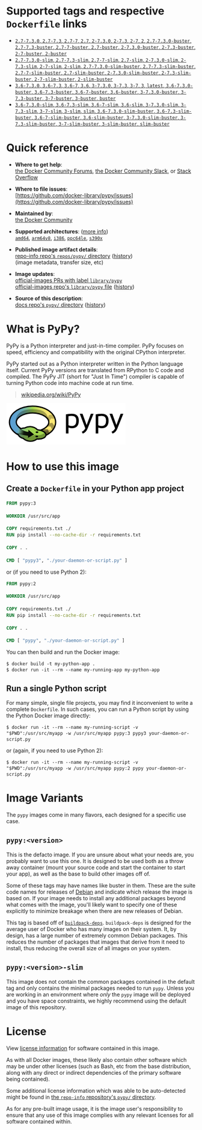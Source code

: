 <!--

********************************************************************************

WARNING:

    DO NOT EDIT "pypy/README.md"

    IT IS AUTO-GENERATED

    (from the other files in "pypy/" combined with a set of templates)

********************************************************************************

-->

# Supported tags and respective `Dockerfile` links

-	[`2.7-7.3.0`, `2.7-7.3`, `2.7-7`, `2.7`, `2-7.3.0`, `2-7.3`, `2-7`, `2`, `2.7-7.3.0-buster`, `2.7-7.3-buster`, `2.7-7-buster`, `2.7-buster`, `2-7.3.0-buster`, `2-7.3-buster`, `2-7-buster`, `2-buster`](https://github.com/docker-library/pypy/blob/30385f19542aa8bdcca7fb2f7a9a18786e9e8f17/2.7/Dockerfile)
-	[`2.7-7.3.0-slim`, `2.7-7.3-slim`, `2.7-7-slim`, `2.7-slim`, `2-7.3.0-slim`, `2-7.3-slim`, `2-7-slim`, `2-slim`, `2.7-7.3.0-slim-buster`, `2.7-7.3-slim-buster`, `2.7-7-slim-buster`, `2.7-slim-buster`, `2-7.3.0-slim-buster`, `2-7.3-slim-buster`, `2-7-slim-buster`, `2-slim-buster`](https://github.com/docker-library/pypy/blob/30385f19542aa8bdcca7fb2f7a9a18786e9e8f17/2.7/slim/Dockerfile)
-	[`3.6-7.3.0`, `3.6-7.3`, `3.6-7`, `3.6`, `3-7.3.0`, `3-7.3`, `3-7`, `3`, `latest`, `3.6-7.3.0-buster`, `3.6-7.3-buster`, `3.6-7-buster`, `3.6-buster`, `3-7.3.0-buster`, `3-7.3-buster`, `3-7-buster`, `3-buster`, `buster`](https://github.com/docker-library/pypy/blob/30385f19542aa8bdcca7fb2f7a9a18786e9e8f17/3.6/Dockerfile)
-	[`3.6-7.3.0-slim`, `3.6-7.3-slim`, `3.6-7-slim`, `3.6-slim`, `3-7.3.0-slim`, `3-7.3-slim`, `3-7-slim`, `3-slim`, `slim`, `3.6-7.3.0-slim-buster`, `3.6-7.3-slim-buster`, `3.6-7-slim-buster`, `3.6-slim-buster`, `3-7.3.0-slim-buster`, `3-7.3-slim-buster`, `3-7-slim-buster`, `3-slim-buster`, `slim-buster`](https://github.com/docker-library/pypy/blob/30385f19542aa8bdcca7fb2f7a9a18786e9e8f17/3.6/slim/Dockerfile)

# Quick reference

-	**Where to get help**:  
	[the Docker Community Forums](https://forums.docker.com/), [the Docker Community Slack](http://dockr.ly/slack), or [Stack Overflow](https://stackoverflow.com/search?tab=newest&q=docker)

-	**Where to file issues**:  
	[https://github.com/docker-library/pypy/issues](https://github.com/docker-library/pypy/issues)

-	**Maintained by**:  
	[the Docker Community](https://github.com/docker-library/pypy)

-	**Supported architectures**: ([more info](https://github.com/docker-library/official-images#architectures-other-than-amd64))  
	[`amd64`](https://hub.docker.com/r/amd64/pypy/), [`arm64v8`](https://hub.docker.com/r/arm64v8/pypy/), [`i386`](https://hub.docker.com/r/i386/pypy/), [`ppc64le`](https://hub.docker.com/r/ppc64le/pypy/), [`s390x`](https://hub.docker.com/r/s390x/pypy/)

-	**Published image artifact details**:  
	[repo-info repo's `repos/pypy/` directory](https://github.com/docker-library/repo-info/blob/master/repos/pypy) ([history](https://github.com/docker-library/repo-info/commits/master/repos/pypy))  
	(image metadata, transfer size, etc)

-	**Image updates**:  
	[official-images PRs with label `library/pypy`](https://github.com/docker-library/official-images/pulls?q=label%3Alibrary%2Fpypy)  
	[official-images repo's `library/pypy` file](https://github.com/docker-library/official-images/blob/master/library/pypy) ([history](https://github.com/docker-library/official-images/commits/master/library/pypy))

-	**Source of this description**:  
	[docs repo's `pypy/` directory](https://github.com/docker-library/docs/tree/master/pypy) ([history](https://github.com/docker-library/docs/commits/master/pypy))

# What is PyPy?

PyPy is a Python interpreter and just-in-time compiler. PyPy focuses on speed, efficiency and compatibility with the original CPython interpreter.

PyPy started out as a Python interpreter written in the Python language itself. Current PyPy versions are translated from RPython to C code and compiled. The PyPy JIT (short for "Just In Time") compiler is capable of turning Python code into machine code at run time.

> [wikipedia.org/wiki/PyPy](https://en.wikipedia.org/wiki/PyPy)

![logo](https://raw.githubusercontent.com/docker-library/docs/ff804ee81e3f94dab5cd207a0a0504e5e67606dd/pypy/logo.png)

# How to use this image

## Create a `Dockerfile` in your Python app project

```dockerfile
FROM pypy:3

WORKDIR /usr/src/app

COPY requirements.txt ./
RUN pip install --no-cache-dir -r requirements.txt

COPY . .

CMD [ "pypy3", "./your-daemon-or-script.py" ]
```

or (if you need to use Python 2):

```dockerfile
FROM pypy:2

WORKDIR /usr/src/app

COPY requirements.txt ./
RUN pip install --no-cache-dir -r requirements.txt

COPY . .

CMD [ "pypy", "./your-daemon-or-script.py" ]
```

You can then build and run the Docker image:

```console
$ docker build -t my-python-app .
$ docker run -it --rm --name my-running-app my-python-app
```

## Run a single Python script

For many simple, single file projects, you may find it inconvenient to write a complete `Dockerfile`. In such cases, you can run a Python script by using the Python Docker image directly:

```console
$ docker run -it --rm --name my-running-script -v "$PWD":/usr/src/myapp -w /usr/src/myapp pypy:3 pypy3 your-daemon-or-script.py
```

or (again, if you need to use Python 2):

```console
$ docker run -it --rm --name my-running-script -v "$PWD":/usr/src/myapp -w /usr/src/myapp pypy:2 pypy your-daemon-or-script.py
```

# Image Variants

The `pypy` images come in many flavors, each designed for a specific use case.

## `pypy:<version>`

This is the defacto image. If you are unsure about what your needs are, you probably want to use this one. It is designed to be used both as a throw away container (mount your source code and start the container to start your app), as well as the base to build other images off of.

Some of these tags may have names like buster in them. These are the suite code names for releases of [Debian](https://wiki.debian.org/DebianReleases) and indicate which release the image is based on. If your image needs to install any additional packages beyond what comes with the image, you'll likely want to specify one of these explicitly to minimize breakage when there are new releases of Debian.

This tag is based off of [`buildpack-deps`](https://hub.docker.com/_/buildpack-deps/). `buildpack-deps` is designed for the average user of Docker who has many images on their system. It, by design, has a large number of extremely common Debian packages. This reduces the number of packages that images that derive from it need to install, thus reducing the overall size of all images on your system.

## `pypy:<version>-slim`

This image does not contain the common packages contained in the default tag and only contains the minimal packages needed to run `pypy`. Unless you are working in an environment where *only* the `pypy` image will be deployed and you have space constraints, we highly recommend using the default image of this repository.

# License

View [license information](https://bitbucket.org/pypy/pypy/src/c3ff0dd6252b6ba0d230f3624dbb4aab8973a1d0/LICENSE?at=default) for software contained in this image.

As with all Docker images, these likely also contain other software which may be under other licenses (such as Bash, etc from the base distribution, along with any direct or indirect dependencies of the primary software being contained).

Some additional license information which was able to be auto-detected might be found in [the `repo-info` repository's `pypy/` directory](https://github.com/docker-library/repo-info/tree/master/repos/pypy).

As for any pre-built image usage, it is the image user's responsibility to ensure that any use of this image complies with any relevant licenses for all software contained within.
